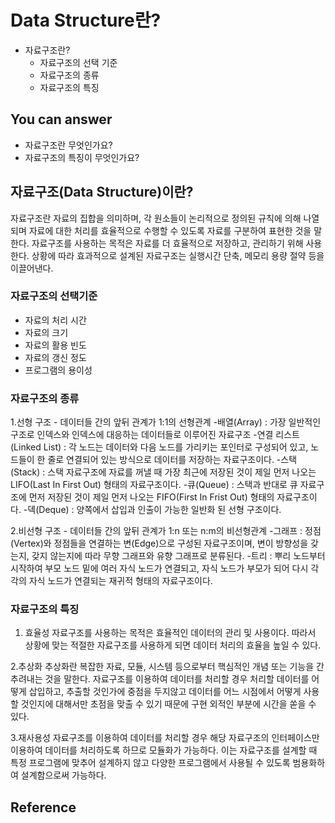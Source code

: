 # Data Structure란?
- 자료구조란?
    - 자료구조의 선택 기준
    - 자료구조의 종류
    - 자료구조의 특징 

## You can answer
- 자료구조란 무엇인가요?
- 자료구조의 특징이 무엇인가요?

## 자료구조(Data Structure)이란? 
자료구조란 자료의 집합을 의미하며, 각 원소들이 논리적으로 정의된 규칙에 의해 나열되며 자료에 대한 처리를 효율적으로 수행할 수 있도록 자료를 구분하여 표현한 것을 말한다.
자료구조를 사용하는 목적은 자료를 더 효율적으로 저장하고, 관리하기 위해 사용한다. 상황에 따라 효과적으로 설계된 자료구조는 실행시간 단축, 메모리 용량 절약 등을 이끌어낸다.

  
### 자료구조의 선택기준
- 자료의 처리 시간
- 자료의 크기
- 자료의 활용 빈도
- 자료의 갱신 정도
- 프로그램의 용이성


### 자료구조의 종류
1.선형 구조 - 데이터들 간의 앞뒤 관계가 1:1의 선형관계
    -배열(Array) : 가장 일반적인 구조로 인덱스와 인덱스에 대응하는 데이터들로 이루어진 자료구조
    -연결 리스트(Linked List) : 각 노드는 데이터와 다음 노드를 가리키는 포인터로 구성되어 있고, 노드들이 한 줄로 연결되어 있는 방식으로 데이터를 저장하는 자료구조이다.
    -스택(Stack) : 스택 자료구조에 자료를 꺼낼 때 가장 최근에 저장된 것이 제일 먼저 나오는 LIFO(Last In First Out) 형태의 자료구조이다.
    -큐(Queue) : 스택과 반대로  큐 자료구조에 먼저 저장된 것이 제일 먼저 나오는 FIFO(First In Frist Out) 형태의 자료구조이다.
    -덱(Deque) : 양쪽에서 삽입과 인출이 가능한 일반화 된 선형 구조이다.
    
2.비선형 구조 - 데이터들 간의 앞뒤 관계가 1:n 또는 n:m의 비선형관계
    -그래프 : 정점(Vertex)와 정점들을 연결하는 변(Edge)으로 구성된 자료구조이며, 변이 방향성을 갖는지, 갖지 않는지에 따라 무향 그래프와 유향 그래프로 분류된다.
    -트리 : 뿌리 노드부터 시작하여 부모 노드 밑에 여러 자식 노드가 연결되고, 자식 노드가 부모가 되어 다시 각각의 자식 노드가 연결되는 재귀적 형태의 자료구조이다.


### 자료구조의 특징 
1. 효율성
    자료구조를 사용하는 목적은 효율적인 데이터의 관리 및 사용이다. 따라서 상황에 맞는 적절한 자료구조를 사용하게 되면 데이터 처리의 효율을 높일 수 있다.
    
2.추상화
    추상화란 복잡한 자료, 모듈, 시스템 등으로부터 핵심적인 개념 또는 기능을 간추려내는 것을 말한다.
    자료구조를 이용하여 데이터를 처리할 경우 처리할 데이터를 어떻게 삽입하고, 추출할 것인가에 중점을 두지않고
    데이터를 어느 시점에서 어떻게 사용할 것인지에 대해서만 초점을 맞출 수 있기 때문에 구현 외적인 부분에 시간을 쏟을 수 있다.
    
3.재사용성
    자료구조를 이용하여 데이터를 처리할 경우 해당 자료구조의 인터페이스만 이용하여 데이터를 처리하도록 하므로 모듈화가 가능하다. 
    이는 자료구조를 설계할 때 특정 프로그램에 맞추어 설계하지 않고 다양한 프로그램에서 사용될 수 있도록 범용화하여 설계함으로써 가능하다.


## Reference
